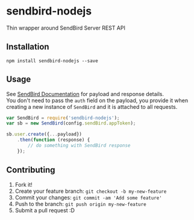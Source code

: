 # sendbird-nodejs
Thin wrapper around SendBird Server REST API


## Installation
`npm install sendbird-nodejs --save`


## Usage
See [SendBird Documentation](https://docs.sendbird.com/platform) for payload and response details.  
You don't need to pass the `auth` field on the payload, you provide it when creating a new instance of `SendBird` and it is attached to all requests.

```javascript
var SendBird = require('sendbird-nodejs');
var sb = new SendBird(config.sendBird.appToken);

sb.user.create({...payload})
    .then(function (response) {
        // do something with SendBird response    
    });
```


## Contributing
1. Fork it!
2. Create your feature branch: `git checkout -b my-new-feature`
3. Commit your changes: `git commit -am 'Add some feature'`
4. Push to the branch: `git push origin my-new-feature`
5. Submit a pull request :D
 
